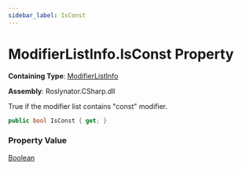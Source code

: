 ```yaml
---
sidebar_label: IsConst
---
```


# ModifierListInfo\.IsConst Property

**Containing Type**: [ModifierListInfo](../index.md)

**Assembly**: Roslynator\.CSharp\.dll

  
True if the modifier list contains "const" modifier\.

```csharp
public bool IsConst { get; }
```

### Property Value

[Boolean](https://docs.microsoft.com/en-us/dotnet/api/system.boolean)

